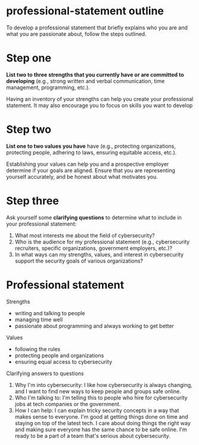 # professional-statement outline
To develop a professional statement that briefly explains who you are and what you are
passionate about, follow the steps outlined.
# Step one
**List two to three strengths that you currently have or are committed to developing** (e.g.,
strong written and verbal communication, time management, programming, etc.).

Having an inventory of your strengths can help you create your professional statement. It may
also encourage you to focus on skills you want to develop

# Step two
**List one to two values you have** have (e.g., protecting organizations, protecting people, adhering
to laws, ensuring equitable access, etc.).

Establishing your values can help you and a prospective employer determine if your goals are
aligned. Ensure that you are representing yourself accurately, and be honest about what
motivates you.

# Step three
Ask yourself some **clarifying questions** to determine what to include in your professional statement:
1. What most interests me about the field of cybersecurity?
2. Who is the audience for my professional statement (e.g., cybersecurity recruiters,
specific organizations, government employers, etc.)?
3. In what ways can my strengths, values, and interest in cybersecurity support the
security goals of various organizations?

# Professional statement
Strengths
- writing and talking to people
- managing time well
- passionate about programming and always working to get better

Values
- following the rules
- protecting people and organizations
- ensuring equal access to cybersecurity

Clarifying answers to questions
1. Why I'm into cybersecurity: I like how cybersecurity is always changing, and I want to find new ways to keep people and groups safe online.
2. Who I'm talking to: I'm telling this to people who hire for cybersecurity jobs at tech companies or the government.
3. How I can help: I can explain tricky security concepts in a way that makes sense to everyone. I'm good at getting things done on time and staying on top of the latest tech. I care about doing things the right way and making sure everyone has the same chance to be safe online. I'm ready to be a part of a team that's serious about cybersecurity.
